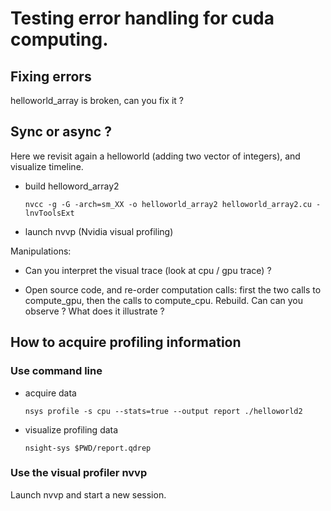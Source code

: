 # Testing error handling for cuda computing.

## Fixing errors

helloworld_array is broken, can you fix it ?

## Sync or async ?

Here we revisit again a helloworld (adding two vector of integers), and visualize timeline.

- build helloword_array2
  ```shell
  nvcc -g -G -arch=sm_XX -o helloworld_array2 helloworld_array2.cu -lnvToolsExt
  ```
- launch nvvp (Nvidia visual profiling)

Manipulations:
- Can you interpret the visual trace (look at cpu / gpu trace) ?

- Open source code, and re-order computation calls: first the two calls to compute_gpu, then the calls to compute_cpu. Rebuild. Can can you observe ? What does it illustrate ?


## How to acquire profiling information

### Use command line

- acquire data
  ```shell
  nsys profile -s cpu --stats=true --output report ./helloworld2
  ```
- visualize profiling data
  ```shell
  nsight-sys $PWD/report.qdrep
  ```

### Use the visual profiler nvvp

Launch nvvp and start a new session.

